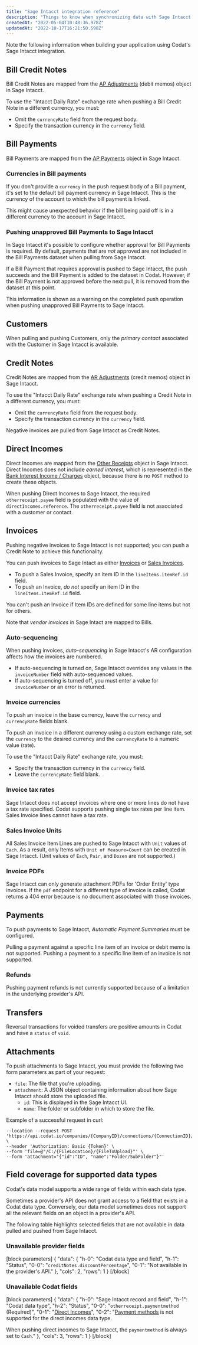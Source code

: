 ```yaml
---
title: "Sage Intacct integration reference"
description: "Things to know when synchronizing data with Sage Intacct."
createdAt: "2022-05-04T10:48:36.978Z"
updatedAt: "2022-10-17T16:21:50.598Z"
---
```


Note the following information when building your application using Codat's Sage Intacct integration.

## Bill Credit Notes

Bill Credit Notes are mapped from the [AP Adjustments](https://developer.intacct.com/api/accounts-payable/ap-adjustments/) (debit memos) object in Sage Intacct.

To use the "Intacct Daily Rate" exchange rate when pushing a Bill Credit Note in a different currency, you must:

- Omit the `currencyRate` field from the request body.
- Specify the transaction currency in the `currency` field.

## Bill Payments

Bill Payments are mapped from the [AP Payments](https://developer.intacct.com/api/accounts-payable/ap-payments/) object in Sage Intacct.

### Currencies in Bill payments

If you don't provide a `currency` in the push request body of a Bill payment, it's set to the default bill payment currency in Sage Intacct. This is the currency of the account to which the bill payment is linked.

This might cause unexpected behavior if the bill being paid off is in a different currency to the account in Sage Intacct.

### Pushing unapproved Bill Payments to Sage Intacct

In Sage Intacct it's possible to configure whether approval for Bill Payments is required. By default, payments that are _not_ approved are not included in the Bill Payments dataset when pulling from Sage Intacct.

If a Bill Payment that requires approval is pushed to Sage Intacct, the push succeeds and the Bill Payment is added to the dataset in Codat. However, if the Bill Payment is not approved before the next pull, it is removed from the dataset at this point.

This information is shown as a warning on the completed push operation when pushing unapproved Bill Payments to Sage Intacct.

## Customers

When pulling and pushing Customers, only the _primary contact_ associated with the Customer in Sage Intacct is available.

## Credit Notes

Credit Notes are mapped from the [AR Adjustments](https://developer.intacct.com/api/accounts-receivable/ar-adjustments/) (credit memos) object in Sage Intacct.

To use the "Intacct Daily Rate" exchange rate when pushing a Credit Note in a different currency, you must:

- Omit the `currencyRate` field from the request body.
- Specify the transaction currency in the `currency` field.

Negative invoices are pulled from Sage Intacct as Credit Notes.

## Direct Incomes

Direct Incomes are mapped from the [Other Receipts](https://developer.intacct.com/api/cash-management/other-receipts/#create-other-receipt-legacy) object in Sage Intacct. Direct Incomes does not include _earned interest_, which is represented in the [Bank Interest Income / Charges](https://developer.intacct.com/api/cash-management/bank-interest-charges/) object, because there is no `POST` method to create these objects.

When pushing Direct Incomes to Sage Intacct, the required `otherreceipt.payee` field is populated with the value of `directIncomes.reference`. The `otherreceipt.payee` field is not associated with a customer or contact.

## Invoices

Pushing negative invoices to Sage Intacct is not supported; you can push a Credit Note to achieve this functionality.

You can push invoices to Sage Intact as either [Invoices](https://developer.intacct.com/api/accounts-receivable/invoices/#create-invoice-legacy) or [Sales Invoices](https://developer.intacct.com/api/order-entry/order-entry-transactions/#create-order-entry-transaction-legacy).

- To push a Sales Invoice, specify an item ID in the `lineItems.itemRef.id` field.
- To push an Invoice, _do not_ specify an item ID in the `lineItems.itemRef.id` field.

You can't push an Invoice if Item IDs are defined for some line items but not for others.

Note that _vendor invoices_ in Sage Intact are mapped to Bills.

### Auto-sequencing

When pushing invoices, _auto-sequencing_ in Sage Intacct's AR configuration affects how the invoices are numbered.

- If auto-sequencing is turned on, Sage Intacct overrides any values in the `invoiceNumber` field with auto-sequenced values.
- If auto-sequencing is turned off, you must enter a value for `invoiceNumber` or an error is returned.

### Invoice currencies

To push an invoice in the base currency, leave the `currency` and `currencyRate` fields blank.

To push an invoice in a different currency using a custom exchange rate, set the `currency` to the desired currency and the `currencyRate` to a numeric value (rate).

To use the "Intacct Daily Rate" exchange rate, you must:

- Specify the transaction currency in the `currency` field.
- Leave the `currencyRate` field blank.

### Invoice tax rates

Sage Intacct does not accept invoices where one or more lines do not have a tax rate specified. Codat supports pushing single tax rates per line item. Sales Invoice lines cannot have a tax rate.

### Sales Invoice Units

All Sales Invoice Item Lines are pushed to Sage Intacct with `Unit` values of `Each`. As a result, only Items with `Unit of Measure=Count` can be created in Sage Intacct. (Unit values of `Each`, `Pair`, and `Dozen` are not supported.)

### Invoice PDFs

Sage Intacct can only generate attachment PDFs for 'Order Entity' type invoices. If the `pdf` endpoint for a different type of invoice is called, Codat returns a 404 error because is no document associated with those invoices.

## Payments

To push payments to Sage Intacct, _Automatic Payment Summaries_ must be configured.

Pulling a payment against a specific line item of an invoice or debit memo is not supported. Pushing a payment to a specific line item of an invoice is not supported.

### Refunds

Pushing payment refunds is not currently supported because of a limitation in the underlying provider's API.

## Transfers

Reversal transactions for voided transfers are positive amounts in Codat and have a `status` of `void`.

## Attachments

To push attachments to Sage Intacct, you must provide the following two form parameters as part of your request:

- `file`: The file that you're uploading.
- `attachment`: A JSON object containing information about how Sage Intacct should store the uploaded file.
  - `id`: This is displayed in the Sage Intacct UI.
  - `name`: The folder or subfolder in which to store the file.

Example of a successful request in curl:

```curl
--location --request POST 'https://api.codat.io/companies/{CompanyID}/connections/{ConnectionID}/push/directCosts/{DirectCostId}/attachment' \
--header 'Authorization: Basic {Token}' \
--form 'file=@"/C:/{FileLocation}/{FileToUpload}"' \
--form 'attachment="{"id":"ID", "name":"Folder/SubFolder"}"'
```

## Field coverage for supported data types

Codat's data model supports a wide range of fields within each data type.

Sometimes a provider's API does not grant access to a field that exists in a Codat data type. Conversely, our data model sometimes does not support all the relevant fields on an object in a provider's API.

The following table highlights selected fields that are not available in data pulled and pushed from Sage Intacct.

### Unavailable provider fields

[block:parameters]
{
"data": {
"h-0": "Codat data type and field",
"h-1": "Status",
"0-0": "`creditNotes.discountPercentage`",
"0-1": "Not available in the provider's API."
},
"cols": 2,
"rows": 1
}
[/block]

### Unavailable Codat fields

[block:parameters]
{
"data": {
"h-0": "Sage Intacct record and field",
"h-1": "Codat data type",
"h-2": "Status",
"0-0": "`otherreceipt.paymentmethod` (Required)",
"0-1": "[Direct Incomes](https://docs.codat.io/docs/datamodel-accounting-directincomes)",
"0-2": "[Payment methods](https://docs.codat.io/docs/datamodel-accounting-paymentmethods) is not supported for the direct incomes data type.

When pushing direct incomes to Sage Intacct, the `paymentmethod` is always set to `Cash`."
},
"cols": 3,
"rows": 1
}
[/block]
